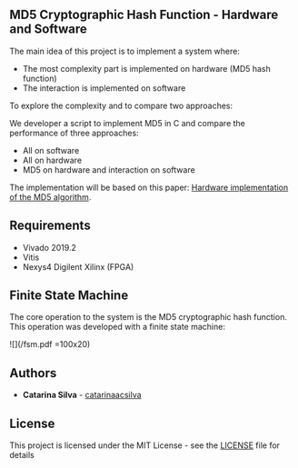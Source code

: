 ##  MD5 Cryptographic Hash Function - Hardware and Software

The main idea of this project is to implement a system where:

- The most complexity part is implemented on hardware (MD5 hash function)
- The interaction is implemented on software

To explore the complexity and to compare two approaches:

We developer a script to implement MD5 in C and compare the performance of three approaches:

- All on software
- All on hardware
- MD5 on hardware and interaction on software

The implementation will be based on this paper: [Hardware implementation of the MD5 algorithm](https://www.sciencedirect.com/science/article/pii/S1474667016324429).

## Requirements

- Vivado 2019.2
- Vitis 
- Nexys4 Digilent Xilinx (FPGA)

## Finite State Machine

The core operation to the system is the MD5 cryptographic hash function. This operation was developed with a finite state machine:

![](/fsm.pdf =100x20)

## Authors

* **Catarina Silva** - [catarinaacsilva](https://github.com/catarinaacsilva)

## License

This project is licensed under the MIT License - see the [LICENSE](LICENSE) file for details